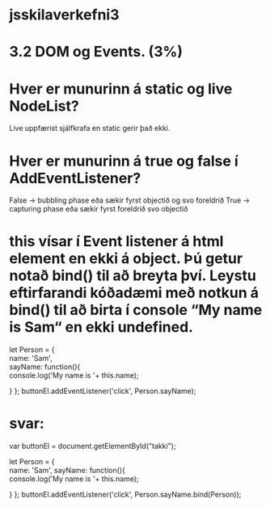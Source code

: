 # jsskilaverkefni3

# 3.2 DOM og Events. (3%)


# Hver er munurinn á static og live NodeList?

Live uppfærist sjálfkrafa en static gerir það ekki.

# Hver er munurinn á true og false í AddEventListener?

False -> bubbling phase eða sækir fyrst objectið og svo foreldrið
True -> capturing phase eða sækir fyrst foreldrið svo objectið


# this vísar í Event listener á html element en ekki á object. Þú getur notað bind() til að breyta því. Leystu eftirfarandi kóðadæmi með notkun á bind() til að birta í console “My name is Sam“ en ekki undefined.

let Person = {  
  name: 'Sam',  
  sayName: function(){    
     console.log('My name is '+ this.name);  
  
  }
};
buttonEl.addEventListener('click', Person.sayName);


# svar:

var buttonEl = document.getElementById("takki");

let Person = {  
  name: 'Sam',
  sayName: function(){   
     console.log('My name is '+ this.name);  
  
  }
};
buttonEl.addEventListener('click', Person.sayName.bind(Person));
